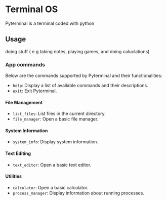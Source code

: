 # Terminal OS

Pyterminal is a terminal coded with python

## Usage

doing stuff ( e.g taking notes, playing games, and doing caluclations)

### App commands

Below are the commands supported by Pyterminal and their functionalities:

- `help`: Display a list of available commands and their descriptions.
- `exit`: Exit Pyterminal.

#### File Management
- `list_files`: List files in the current directory.
- `file_manager`: Open a basic file manager.

#### System Information
- `system_info`: Display system information.

#### Text Editing
- `text_editor`: Open a basic text editor.

#### Utilities
- `calculator`: Open a basic calculator.
- `process_manager`: Display information about running processes.
